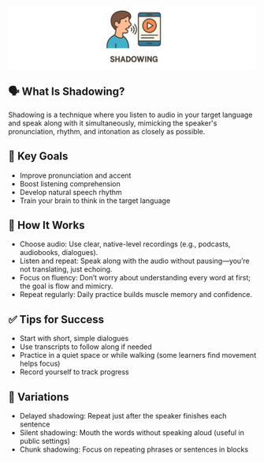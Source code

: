 ![Shadowing](docs/assets/shadowing.png)

## 🗣️ What Is Shadowing?
Shadowing is a technique where you listen to audio in your target language and speak along with it simultaneously, mimicking the speaker's pronunciation, rhythm, and intonation as closely as possible.

## 🎯 Key Goals
- Improve pronunciation and accent
- Boost listening comprehension
- Develop natural speech rhythm
- Train your brain to think in the target language

## 🧠 How It Works
- Choose audio: Use clear, native-level recordings (e.g., podcasts, audiobooks, dialogues).
- Listen and repeat: Speak along with the audio without pausing—you’re not translating, just echoing.
- Focus on fluency: Don’t worry about understanding every word at first; the goal is flow and mimicry.
- Repeat regularly: Daily practice builds muscle memory and confidence.

## ✅ Tips for Success
- Start with short, simple dialogues
- Use transcripts to follow along if needed
- Practice in a quiet space or while walking (some learners find movement helps focus)
- Record yourself to track progress

## 🔄 Variations
- Delayed shadowing: Repeat just after the speaker finishes each sentence
- Silent shadowing: Mouth the words without speaking aloud (useful in public settings)
- Chunk shadowing: Focus on repeating phrases or sentences in blocks
